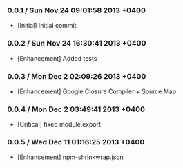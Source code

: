 ### 0.0.1 / Sun Nov 24 09:01:58 2013 +0400
* [Initial] Initial commit <br />

### 0.0.2 / Sun Nov 24 16:30:41 2013 +0400
* [Enhancement] Added tests <br />

### 0.0.3 / Mon Dec 2 02:09:26 2013 +0400
* [Enhancement] Google Closure Compiler + Source Map <br />

### 0.0.4 / Mon Dec 2 03:49:41 2013 +0400
* [Critical] fixed module.export <br />

### 0.0.5 / Wed Dec 11 01:16:25 2013 +0400
* [Enhancement] npm-shrinkwrap.json <br />
